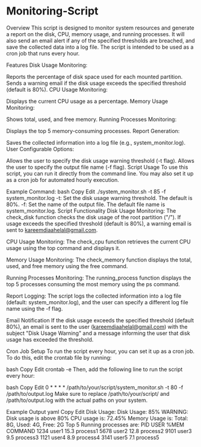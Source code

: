 # Monitoring-Script
Overview
This script is designed to monitor system resources and generate a report on the disk, CPU, memory usage, and running processes. It will also send an email alert if any of the specified thresholds are breached, and save the collected data into a log file. The script is intended to be used as a cron job that runs every hour.

Features
Disk Usage Monitoring:

Reports the percentage of disk space used for each mounted partition.
Sends a warning email if the disk usage exceeds the specified threshold (default is 80%).
CPU Usage Monitoring:

Displays the current CPU usage as a percentage.
Memory Usage Monitoring:

Shows total, used, and free memory.
Running Processes Monitoring:

Displays the top 5 memory-consuming processes.
Report Generation:

Saves the collected information into a log file (e.g., system_monitor.log).
User Configurable Options:

Allows the user to specify the disk usage warning threshold (-t flag).
Allows the user to specify the output file name (-f flag).
Script Usage
To use this script, you can run it directly from the command line. You may also set it up as a cron job for automated hourly execution.

Example Command:
bash
Copy
Edit
./system_monitor.sh -t 85 -f system_monitor.log
-t: Set the disk usage warning threshold. The default is 80%.
-f: Set the name of the output file. The default file name is system_monitor.log.
Script Functionality
Disk Usage Monitoring: The check_disk function checks the disk usage of the root partition ("/"). If usage exceeds the specified threshold (default is 80%), a warning email is sent to kareemdiaahelal@gmail.com.

CPU Usage Monitoring: The check_cpu function retrieves the current CPU usage using the top command and displays it.

Memory Usage Monitoring: The check_memory function displays the total, used, and free memory using the free command.

Running Processes Monitoring: The running_process function displays the top 5 processes consuming the most memory using the ps command.

Report Logging: The script logs the collected information into a log file (default: system_monitor.log), and the user can specify a different log file name using the -f flag.

Email Notification
If the disk usage exceeds the specified threshold (default 80%), an email is sent to the user (kareemdiaahelal@gmail.com) with the subject "Disk Usage Warning" and a message informing the user that disk usage has exceeded the threshold.

Cron Job Setup
To run the script every hour, you can set it up as a cron job. To do this, edit the crontab file by running:

bash
Copy
Edit
crontab -e
Then, add the following line to run the script every hour:

bash
Copy
Edit
0 * * * * /path/to/your/script/system_monitor.sh -t 80 -f /path/to/output.log
Make sure to replace /path/to/your/script/ and /path/to/output.log with the actual paths on your system.

Example Output
yaml
Copy
Edit
Disk Usage:
Disk Usage: 85%
WARNING: Disk usage is above 80%
CPU usage is: 72.45%
Memory Usage is: Total: 8G, Used: 4G, Free: 2G
Top 5 Running processes are:
  PID USER   %MEM COMMAND
  1234 user1  15.3 process1
  5678 user2  12.8 process2
  9101 user3   9.5 process3
  1121 user4   8.9 process4
  3141 user5   7.1 process5
